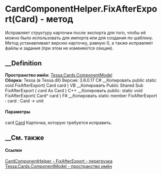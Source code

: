 # CardComponentHelper.FixAfterExport(Card) - метод
Исправляет структуру карточки после экспорта для того, чтобы её можно было
использовать для импорта или для создания по шаблону. Метод устанавливает
версию карточку, равную 0, а также исправляет файлы и задания (при этом не
изменяются секции).
## __Definition
 **Пространство имён:**
[Tessa.Cards.ComponentModel](N_Tessa_Cards_ComponentModel.htm)  
 **Сборка:** Tessa (в Tessa.dll) Версия: 3.6.0.17
C# __Копировать
     public static void FixAfterExport(
    	Card card
    )
VB __Копировать
     Public Shared Sub FixAfterExport ( 
    	card As Card
    )
C++ __Копировать
     public:
    static void FixAfterExport(
    	Card^ card
    )
F# __Копировать
     static member FixAfterExport : 
            card : Card -> unit 
#### Параметры
card [Card](T_Tessa_Cards_Card.htm)
    Карточка, которую требуется исправить.
##  __См. также
#### Ссылки
[CardComponentHelper - ](T_Tessa_Cards_ComponentModel_CardComponentHelper.htm)
[FixAfterExport -
перегрузка](Overload_Tessa_Cards_ComponentModel_CardComponentHelper_FixAfterExport.htm)
[Tessa.Cards.ComponentModel - пространство
имён](N_Tessa_Cards_ComponentModel.htm)

